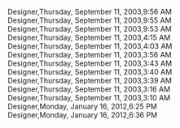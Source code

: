 ﻿Designer,Thursday, September 11, 2003,9:56 AM  Designer,Thursday, September 11, 2003,9:55 AM  Designer,Thursday, September 11, 2003,9:53 AM  Designer,Thursday, September 11, 2003,4:15 AM  Designer,Thursday, September 11, 2003,4:03 AM  Designer,Thursday, September 11, 2003,3:56 AM  Designer,Thursday, September 11, 2003,3:43 AM  Designer,Thursday, September 11, 2003,3:40 AM  Designer,Thursday, September 11, 2003,3:39 AM  Designer,Thursday, September 11, 2003,3:16 AM  Designer,Thursday, September 11, 2003,3:10 AM  Designer,Monday, January 16, 2012,6:25 PM  Designer,Monday, January 16, 2012,6:36 PM